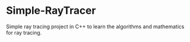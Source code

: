# Simple-RayTracer
Simple ray tracing project in C++ to learn the algorithms and mathematics for ray tracing.
